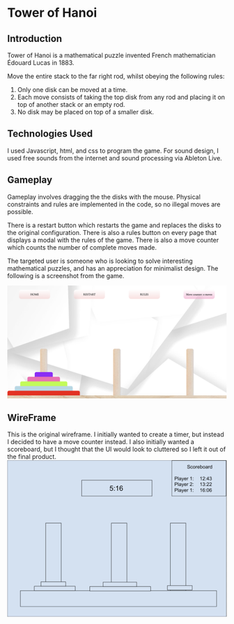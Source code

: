 # Tower of Hanoi

## Introduction

Tower of Hanoi is a mathematical puzzle invented French mathematician Édouard Lucas in 1883. 

Move the entire stack to the far right rod, whilst obeying the following rules:

1. Only one disk can be moved at a time.
2. Each move consists of taking the top disk from any rod and placing it on top of another stack or an empty rod.
3. No disk may be placed on top of a smaller disk.

## Technologies Used

I used Javascript, html, and css to program the game. For sound design, I used free sounds from the internet and sound processing via Ableton Live. 

## Gameplay

Gameplay involves dragging the the disks with the mouse. Physical constraints and rules are implemented in the code, so no illegal moves are possible.

There is a restart button which restarts the game and replaces the disks to the original configuration. There is also a rules button on every page that displays a modal with the rules of the game. There is also a move counter which counts the number of complete moves made.

The targeted user is someone who is looking to solve interesting mathematical puzzles, and has an appreciation for minimalist design. The following is a screenshot from the game.

![Alt text](game_play.png?raw=true "Title")



## WireFrame

This is the original wireframe. I initially wanted to create a timer, but instead I decided to have a move counter instead. I also initially wanted a scoreboard, but I thought that the UI would look to cluttered so I left it out of the final product.
![Alt text](wireframe.png?raw=true "Title")